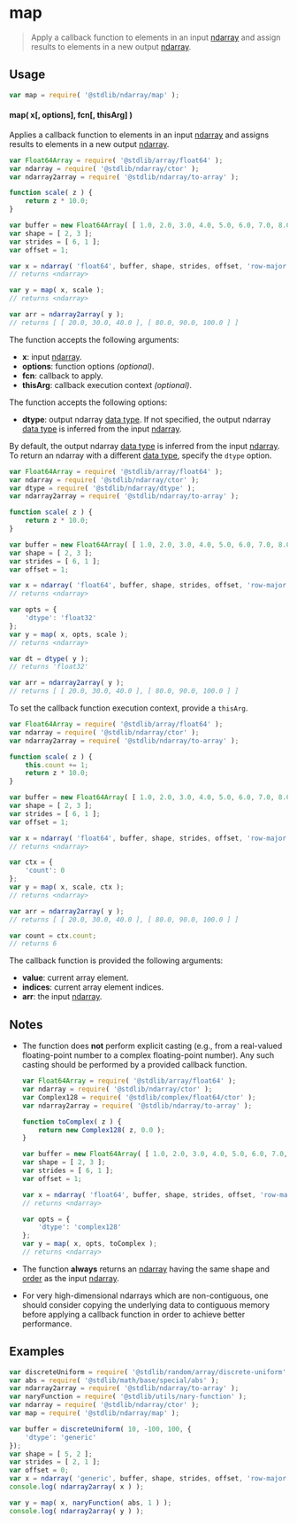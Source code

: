 <!--

@license Apache-2.0

Copyright (c) 2024 The Stdlib Authors.

Licensed under the Apache License, Version 2.0 (the "License");
you may not use this file except in compliance with the License.
You may obtain a copy of the License at

   http://www.apache.org/licenses/LICENSE-2.0

Unless required by applicable law or agreed to in writing, software
distributed under the License is distributed on an "AS IS" BASIS,
WITHOUT WARRANTIES OR CONDITIONS OF ANY KIND, either express or implied.
See the License for the specific language governing permissions and
limitations under the License.

-->

# map

> Apply a callback function to elements in an input [ndarray][@stdlib/ndarray/ctor] and assign results to elements in a new output [ndarray][@stdlib/ndarray/ctor].

<section class="intro">

</section>

<!-- /.intro -->

<section class="usage">

## Usage

```javascript
var map = require( '@stdlib/ndarray/map' );
```

#### map( x\[, options], fcn\[, thisArg] )

Applies a callback function to elements in an input [ndarray][@stdlib/ndarray/ctor] and assigns results to elements in a new output [ndarray][@stdlib/ndarray/ctor].

<!-- eslint-disable max-len -->

```javascript
var Float64Array = require( '@stdlib/array/float64' );
var ndarray = require( '@stdlib/ndarray/ctor' );
var ndarray2array = require( '@stdlib/ndarray/to-array' );

function scale( z ) {
    return z * 10.0;
}

var buffer = new Float64Array( [ 1.0, 2.0, 3.0, 4.0, 5.0, 6.0, 7.0, 8.0, 9.0, 10.0, 11.0, 12.0 ] );
var shape = [ 2, 3 ];
var strides = [ 6, 1 ];
var offset = 1;

var x = ndarray( 'float64', buffer, shape, strides, offset, 'row-major' );
// returns <ndarray>

var y = map( x, scale );
// returns <ndarray>

var arr = ndarray2array( y );
// returns [ [ 20.0, 30.0, 40.0 ], [ 80.0, 90.0, 100.0 ] ]
```

The function accepts the following arguments:

-   **x**: input [ndarray][@stdlib/ndarray/ctor].
-   **options**: function options _(optional)_.
-   **fcn**: callback to apply.
-   **thisArg**: callback execution context _(optional)_.

The function accepts the following options:

-   **dtype**: output ndarray [data type][@stdlib/ndarray/dtypes]. If not specified, the output ndarray [data type][@stdlib/ndarray/dtypes] is inferred from the input [ndarray][@stdlib/ndarray/ctor].

By default, the output ndarray [data type][@stdlib/ndarray/dtypes] is inferred from the input [ndarray][@stdlib/ndarray/ctor]. To return an ndarray with a different [data type][@stdlib/ndarray/dtypes], specify the `dtype` option.

<!-- eslint-disable max-len -->

```javascript
var Float64Array = require( '@stdlib/array/float64' );
var ndarray = require( '@stdlib/ndarray/ctor' );
var dtype = require( '@stdlib/ndarray/dtype' );
var ndarray2array = require( '@stdlib/ndarray/to-array' );

function scale( z ) {
    return z * 10.0;
}

var buffer = new Float64Array( [ 1.0, 2.0, 3.0, 4.0, 5.0, 6.0, 7.0, 8.0, 9.0, 10.0, 11.0, 12.0 ] );
var shape = [ 2, 3 ];
var strides = [ 6, 1 ];
var offset = 1;

var x = ndarray( 'float64', buffer, shape, strides, offset, 'row-major' );
// returns <ndarray>

var opts = {
    'dtype': 'float32'
};
var y = map( x, opts, scale );
// returns <ndarray>

var dt = dtype( y );
// returns 'float32'

var arr = ndarray2array( y );
// returns [ [ 20.0, 30.0, 40.0 ], [ 80.0, 90.0, 100.0 ] ]
```

To set the callback function execution context, provide a `thisArg`.

<!-- eslint-disable no-invalid-this, max-len -->

```javascript
var Float64Array = require( '@stdlib/array/float64' );
var ndarray = require( '@stdlib/ndarray/ctor' );
var ndarray2array = require( '@stdlib/ndarray/to-array' );

function scale( z ) {
    this.count += 1;
    return z * 10.0;
}

var buffer = new Float64Array( [ 1.0, 2.0, 3.0, 4.0, 5.0, 6.0, 7.0, 8.0, 9.0, 10.0, 11.0, 12.0 ] );
var shape = [ 2, 3 ];
var strides = [ 6, 1 ];
var offset = 1;

var x = ndarray( 'float64', buffer, shape, strides, offset, 'row-major' );
// returns <ndarray>

var ctx = {
    'count': 0
};
var y = map( x, scale, ctx );
// returns <ndarray>

var arr = ndarray2array( y );
// returns [ [ 20.0, 30.0, 40.0 ], [ 80.0, 90.0, 100.0 ] ]

var count = ctx.count;
// returns 6
```

The callback function is provided the following arguments:

-   **value**: current array element.
-   **indices**: current array element indices.
-   **arr**: the input [ndarray][@stdlib/ndarray/ctor].

</section>

<!-- /.usage -->

<section class="notes">

## Notes

-   The function does **not** perform explicit casting (e.g., from a real-valued floating-point number to a complex floating-point number). Any such casting should be performed by a provided callback function.

    <!-- eslint-disable max-len -->

    ```javascript
    var Float64Array = require( '@stdlib/array/float64' );
    var ndarray = require( '@stdlib/ndarray/ctor' );
    var Complex128 = require( '@stdlib/complex/float64/ctor' );
    var ndarray2array = require( '@stdlib/ndarray/to-array' );

    function toComplex( z ) {
        return new Complex128( z, 0.0 );
    }

    var buffer = new Float64Array( [ 1.0, 2.0, 3.0, 4.0, 5.0, 6.0, 7.0, 8.0, 9.0, 10.0, 11.0, 12.0 ] );
    var shape = [ 2, 3 ];
    var strides = [ 6, 1 ];
    var offset = 1;

    var x = ndarray( 'float64', buffer, shape, strides, offset, 'row-major' );
    // returns <ndarray>

    var opts = {
        'dtype': 'complex128'
    };
    var y = map( x, opts, toComplex );
    // returns <ndarray>
    ```

-   The function **always** returns an [ndarray][@stdlib/ndarray/ctor] having the same shape and [order][@stdlib/ndarray/orders] as the input [ndarray][@stdlib/ndarray/ctor].

-   For very high-dimensional ndarrays which are non-contiguous, one should consider copying the underlying data to contiguous memory before applying a callback function in order to achieve better performance.

</section>

<!-- /.notes -->

<section class="examples">

## Examples

<!-- eslint no-undef: "error" -->

```javascript
var discreteUniform = require( '@stdlib/random/array/discrete-uniform' );
var abs = require( '@stdlib/math/base/special/abs' );
var ndarray2array = require( '@stdlib/ndarray/to-array' );
var naryFunction = require( '@stdlib/utils/nary-function' );
var ndarray = require( '@stdlib/ndarray/ctor' );
var map = require( '@stdlib/ndarray/map' );

var buffer = discreteUniform( 10, -100, 100, {
    'dtype': 'generic'
});
var shape = [ 5, 2 ];
var strides = [ 2, 1 ];
var offset = 0;
var x = ndarray( 'generic', buffer, shape, strides, offset, 'row-major' );
console.log( ndarray2array( x ) );

var y = map( x, naryFunction( abs, 1 ) );
console.log( ndarray2array( y ) );
```

</section>

<!-- /.examples -->

<!-- Section for related `stdlib` packages. Do not manually edit this section, as it is automatically populated. -->

<section class="related">

</section>

<!-- /.related -->

<section class="links">

[@stdlib/ndarray/ctor]: https://github.com/stdlib-js/ndarray/tree/main/ctor

[@stdlib/ndarray/dtypes]: https://github.com/stdlib-js/ndarray/tree/main/dtypes

[@stdlib/ndarray/orders]: https://github.com/stdlib-js/ndarray/tree/main/orders

<!-- <related-links> -->

<!-- </related-links> -->

</section>

<!-- /.links -->
